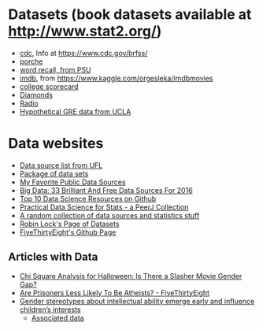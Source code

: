 # Datasets (book datasets available at <http://www.stat2.org/>)
* [cdc](./cdc.csv), Info at <https://www.cdc.gov/brfss/>
* [porche](./PorschePrice.csv)
* [word recall, from PSU](./wordrecall.txt)
* [imdb](./movies.csv), from <https://www.kaggle.com/orgesleka/imdbmovies>
* [college scorecard](https://collegescorecard.ed.gov/data/)
* [Diamonds](http://stat2.org/datasets/Diamonds.csv)
* [Radio](MentalRadio.xlsx)
* [Hypothetical GRE data from UCLA](https://stats.idre.ucla.edu/stat/data/binary.csv)

# Data websites
* [Data source list from UFL](http://www.stat.ufl.edu/~winner/datasets.html)
* [Package of data sets](https://simplystatistics.org/2018/01/22/the-dslabs-package-provides-datasets-for-teaching-data-science/)
* [My Favorite Public Data Sources](http://www.jenunderwood.com/2016/01/14/my-favorite-public-data-sources/)
* [Big Data: 33 Brilliant And Free Data Sources For 2016](https://www.forbes.com/sites/bernardmarr/2016/02/12/big-data-35-brilliant-and-free-data-sources-for-2016/#730f5493b54d)
* [Top 10 Data Science Resources on Github](https://www.kdnuggets.com/2016/03/top-10-data-science-github.html)
* [Practical Data Science for Stats - a PeerJ Collection](https://peerj.com/collections/50-practicaldatascistats/)
* [A random collection of data sources and statistics stuff](http://statweb.calpoly.edu/bchance/stat_stuff.html)
* [Robin Lock's Page of Datasets](http://it.stlawu.edu/~rlock/datasurf.html)
* [FiveThirtyEight's Github Page](https://github.com/fivethirtyeight)

## Articles with Data
* [Chi Square Analysis for Halloween: Is There a Slasher Movie Gender Gap?](http://blog.minitab.com/blog/understanding-statistics/chi-square-analysis-of-halloween-and-friday-the-13th-is-there-a-slasher-movie-gender-gap)
* [Are Prisoners Less Likely To Be Atheists? - FiveThirtyEight](https://fivethirtyeight.com/features/are-prisoners-less-likely-to-be-atheists/?ex_cid=538fb)
* [Gender stereotypes about intellectual ability emerge early and influence children’s interests](http://science.sciencemag.org/content/355/6323/389)
  - [Associated data](https://osf.io/yund6/?view_only=9a8505d4e87b456a89f255b43e21234e)
